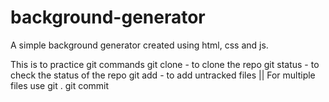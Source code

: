 # background-generator

A simple background generator created using html, css and js.

This is to practice git commands
git clone - to clone the repo
git status - to check the status of the repo
git add <file name> - to add untracked files || For multiple files use git .
git commit
